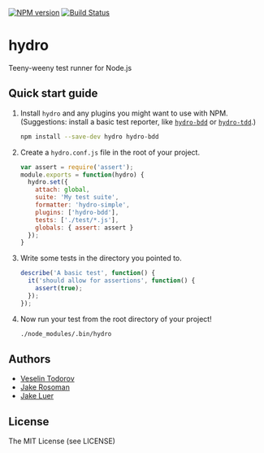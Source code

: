 [![NPM
version](https://badge.fury.io/js/hydro.png)](http://badge.fury.io/js/hydro)
[![Build Status](https://secure.travis-ci.org/hydrojs/hydro.png)](http://travis-ci.org/hydrojs/hydro)

# hydro

Teeny-weeny test runner for Node.js

## Quick start guide

1. Install `hydro` and any plugins you might want to use with NPM.
   (Suggestions: install a basic test reporter, like
   [`hydro-bdd`](https://github.com/hydrojs/hydro-bdd) or
   [`hydro-tdd`](https://github.com/hydrojs/hydro-tdd).)
   
    ```bash
    npm install --save-dev hydro hydro-bdd
    ```

2. Create a `hydro.conf.js` file in the root of your project.

    ```javascript
    var assert = require('assert');
    module.exports = function(hydro) {
      hydro.set({
        attach: global,
        suite: 'My test suite',
        formatter: 'hydro-simple',
        plugins: ['hydro-bdd'],
        tests: ['./test/*.js'],
        globals: { assert: assert }
      });
    }
    ```

3. Write some tests in the directory you pointed to.

    ```javascript
    describe('A basic test', function() {
      it('should allow for assertions', function() {
        assert(true);
      });
    });
    ```
    
4. Now run your test from the root directory of your project!

    ```bash
    ./node_modules/.bin/hydro
    ```

## Authors

- [Veselin Todorov](https://github.com/vesln)
- [Jake Rosoman](https://github.com/jkroso)
- [Jake Luer](https://github.com/logicalparadox)

## License

The MIT License (see LICENSE)
